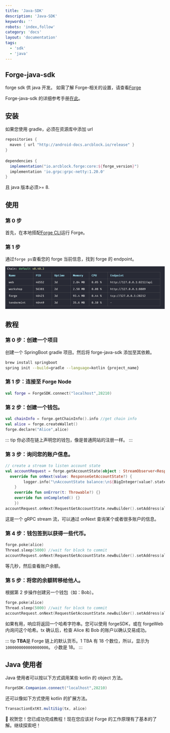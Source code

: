 ```yaml
---
title: 'Java-SDK'
description: 'Java-SDK'
keywords: ''
robots: 'index,follow'
category: 'docs'
layout: 'documentation'
tags:
  - 'sdk'
  - 'java'
---
```


## Forge-java-sdk

forge sdk 供 java 开发。
如需了解 Forge-相关的设置，请查看[Forge](https://github.com/ArcBlock/forge)

Forge-java-sdk 的详细参考手册[在此](../../../instruction/sdk/java)。

## 安装

如果您使用 gradle，必须在资源库中添加 url

```gradle
repositories {
  maven { url "http://android-docs.arcblock.io/release" }
}

dependencies {
  implementation("io.arcblock.forge:core:${forge_version}")
  implementation 'io.grpc:grpc-netty:1.20.0'
}
```

且 java 版本必须>= 8.

## 使用

### 第 0 步

首先，在本地搭配[Forge CLI](../../tools/forge_cli)运行 Forge。

### 第 1 步

通过`forge ps`查看您的 forge 当前信息，找到 forge 的 endpoint。

![forge-ps](../assets/forge-ps.png)

## 教程

### 第 0 步：创建一个项目

创建一个 SpringBoot gradle 项目。然后将 forge-java-sdk 添加至其依赖。

```bash
brew install springboot
spring init --build=gradle --language=kotlin {project_name}
```

### 第 1 步：连接至 Forge Node

```kotlin
val forge = ForgeSDK.connect("localhost",28210)
```

### 第 2 步：创建一个钱包。

```kotlin
val chainInfo = forge.getChainInfo().info //get chain info
val alice = forge.createWallet()
forge.declare("Alice",alice)
```

::: tip
你必须在链上声明您的钱包，像是普通网站的注册一样。
:::

### 第 3 步：询问您的账户信息。

```kotlin
// create a stream to listen account state
val accountRequest = forge.getAccountState(object : StreamObserver<ResponseGetAccountState> {
  override fun onNext(value: ResponseGetAccountState?) {
		logger.info("\nAccountState balance:\n${BigInteger(value?.state?.balance?.unSign?.value?.toByteArray())}")
	}
	override fun onError(t: Throwable?) {}
	override fun onCompleted() {}
	})
accountRequest.onNext(RequestGetAccountState.newBuilder().setAddress(alice.address).build())
```

这是一个 gRPC stream 流，可以通过 onNext 查询某个或者很多账户的信息。

### 第 4 步：钱包签到以获得一些代币。

```kotlin
forge.poke(alice)
Thread.sleep(5000) //wait for block to commit
accountRequest.onNext(RequestGetAccountState.newBuilder().setAddress(alice.address).build())
```

等几秒，然后查看账户余额。

### 第 5 步：将您的余额转移给他人。

根据第 2 步操作创建另一个钱包（如：Bob）。

```kotlin
forge.poke(alice)
Thread.sleep(5000) //wait for block to commit
accountRequest.onNext(RequestGetAccountState.newBuilder().setAddress(alice.address).build())
```

如果有用，响应将返回一个哈希字符串。您可以使用 forgeSDK，或在 forgeWeb 内询问这个哈希。tx 确认后，检查 Alice 和 Bob 的账户以确认交易成功。

::: tip
**TBA**是 Forge 链上的默认货币。1 TBA 有 18 个数位，所以，显示为`1000000000000000000`。
小数是 18。
:::

## Java 使用者

Java 使用者可以按以下方式调用某些 kotlin 的 object 方法。

```java
ForgeSDK.Companion.connect("localhost",28210)
```

还可以像如下方式使用 kotlin 的扩展方法。

```java
TransactionExtKt.multiSig(tx, alice)
```

🎉 祝贺您！您已成功完成教程！现在您应该对 Forge 的工作原理有了基本的了解。继续探索吧！

<!--stackedit_data:
eyJoaXN0b3J5IjpbLTY3MzIyMjU0MywxNTQ4MzEzMTMyLC0xNT
kzOTU5NDIsMTc2MDczNzEwM119
-->
